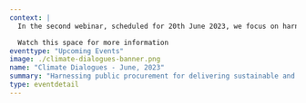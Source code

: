 ```yaml
--- 
context: |
  In the second webinar, scheduled for 20th June 2023, we focus on harnessing public procurement for delivering sustainable and green solutions to climate change. We take a deep dive into understanding how public procurement can be instrumental in delivering green actions and the role of data and technological innovations.

  Watch this space for more information
eventtype: "Upcoming Events"
image: ./climate-dialogues-banner.png
name: "Climate Dialogues - June, 2023"
summary: "Harnessing public procurement for delivering sustainable and green solutions to climate change"
type: eventdetail
---
```

